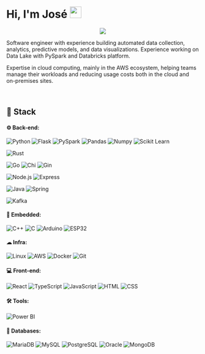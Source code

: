 # Hi, I'm José <img width="30" src="https://emojis.slackmojis.com/emojis/images/1593555389/9579/blob_excited.gif?1593555389" alt="party blob"/>

<p align="center">
<a href="https://www.linkedin.com/in/joserodrigs/"><img src="https://img.shields.io/badge/-Jose%20Rodrigues-0077B5?style=flat-square&logo=Linkedin&logoColor=white"/></a>

<p>
Software engineer with experience building automated data collection, analytics, predictive models, and data visualizations. Experience working on Data Lake with PySpark and Databricks platform.

Expertise in cloud computing, mainly in the AWS ecosystem, helping teams manage their workloads and reducing usage costs both in the cloud and on-premises sites.
 
</p>

<br>

## 🚀 **Stack**

 #### ⚙ Back-end:
 ![Python](https://img.shields.io/badge/-Python-black?style=flat-square&logo=Python)
 ![Flask](https://img.shields.io/badge/-Flask-black?style=flat-square&logo=Flask)
 ![PySpark](https://img.shields.io/badge/-PySpark-black?style=flat-square&logo=PySpark)
 ![Pandas](https://img.shields.io/badge/-Pandas-black?style=flat-square&logo=Pandas)
 ![Numpy](https://img.shields.io/badge/-Numpy-black?style=flat-square&logo=Numpy)
 ![Scikit Learn](https://img.shields.io/badge/-Scikit%20Learn-black?style=flat-square&logo=scikit-learn)
 
 ![Rust](https://img.shields.io/badge/Rust-black?style=flat-square&logo=Rust)

 ![Go](https://img.shields.io/badge/Go-black?style=flat-square&logo=Go)
 ![Chi](https://img.shields.io/badge/Chi-black?style=flat-square&logo=Chi)
 ![Gin](https://img.shields.io/badge/Gin-black?style=flat-square&logo=Gin)

 ![Node.js](https://img.shields.io/badge/-Node.js-black?style=flat-square&logo=Node.js)
 ![Express](https://img.shields.io/badge/-Express-black?style=flat-square&logo=Express)
 
 ![Java](https://img.shields.io/badge/Java-black?style=flat-square&logo=jakarta)
 ![Spring](https://img.shields.io/badge/Spring-black?style=flat-square&logo=Spring)
 
 ![Kafka](https://img.shields.io/badge/-Kafka-black?style=flat-square&logo=ApacheKafka)
 
 #### 🤖 Embedded:
 ![C++](https://img.shields.io/badge/-C++-black?style=flat-square&logo=C++)
 ![C](https://img.shields.io/badge/--black?style=flat-square&logo=c)
 ![Arduino](https://img.shields.io/badge/-Arduino-black?style=flat-square&logo=Arduino)
 ![ESP32](https://img.shields.io/badge/-ESP32-black?style=flat-square&logo=ESP32)
 
 #### ☁ Infra:
 ![Linux](https://img.shields.io/badge/-Linux-black?style=flat-square&logo=Linux)
 ![AWS](https://img.shields.io/badge/AWS-black?style=flat-square&logo=Amazon)
 ![Docker](https://img.shields.io/badge/-Docker-black?style=flat-square&logo=Docker)
 ![Git](https://img.shields.io/badge/-Git-black?style=flat-square&logo=Git)
 
 #### 💻 Front-end:
 ![React](https://img.shields.io/badge/React-black?style=flat-square&logo=React)
 ![TypeScript](https://img.shields.io/badge/-TypeScript-black?style=flat-square&logo=TypeScript)
 ![JavaScript](https://img.shields.io/badge/-JavaScript-black?style=flat-square&logo=JavaScript)
 ![HTML](https://img.shields.io/badge/-HTML-black?style=flat-square&logo=HTML5)
 ![CSS](https://img.shields.io/badge/-CSS-black?style=flat-square&logo=CSS3)
 
 #### 🛠 Tools:
 ![Power BI](https://img.shields.io/badge/-Power%20BI-black?style=flat-square&logo=Power-BI)
 
 #### 🎲 Databases:
 ![MariaDB](https://img.shields.io/badge/-MariaDB-black?style=flat-square&logo=MariaDB)
 ![MySQL](https://img.shields.io/badge/-MySQL-black?style=flat-square&logo=MySQL)
 ![PostgreSQL](https://img.shields.io/badge/-PostgreSQL-black?style=flat-square&logo=PostgreSQL)
 ![Oracle](https://img.shields.io/badge/-Oracle-black?style=flat-square&logo=Oracle)
 ![MongoDB](https://img.shields.io/badge/-MongoDB-black?style=flat-square&logo=MongoDB)

